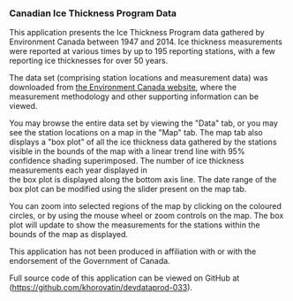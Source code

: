 ### Canadian Ice Thickness Program Data

This application presents the Ice Thickness Program data gathered by 
Environment Canada between 1947 and 2014. Ice thickness measurements were 
reported at various times by up to 195 reporting stations, with a few reporting 
ice thicknesses for over 50 years.

The data set (comprising station locations and measurement data) was downloaded 
from [the Environment Canada website](https://www.ec.gc.ca/glaces-ice/?lang=En&n=E1B3129D-1), 
where the measurement methodology and other supporting information can be 
viewed.

You may browse the entire data set by viewing the "Data" tab, or you may see 
the station locations on a map in the "Map" tab. The map tab also displays a 
"box plot" of all the ice thickness data gathered by the stations visible in 
the bounds of the map with a linear trend line with 95% confidence shading 
superimposed. The number of ice thickness measurements each year displayed in  
the box plot is displayed along the bottom axis line. The date range of the 
box plot can be modified using the slider present on the map tab.

You can zoom into selected regions of the map by clicking on the coloured 
circles, or by using the mouse wheel or zoom controls on the map. The box plot 
will update to show the measurements for the stations within the bounds of the 
map as displayed.

This application has not been produced in affiliation with or with the 
endorsement of the Government of Canada.

Full source code of this application can be viewed on GitHub at 
(https://github.com/khorovatin/devdataprod-033).
